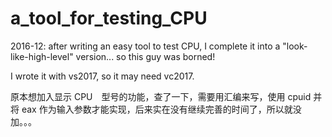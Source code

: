 # a_tool_for_testing_CPU
2016-12: after writing an easy tool to test CPU, I complete it into a "look-like-high-level" version... 
so this guy was borned!

I wrote it with vs2017, so it may need vc2017.

原本想加入显示 CPU　型号的功能，查了一下，需要用汇编来写，使用 cpuid 并将 eax 作为输入参数才能实现，后来实在没有继续完善的时间了，所以就没加。。。
